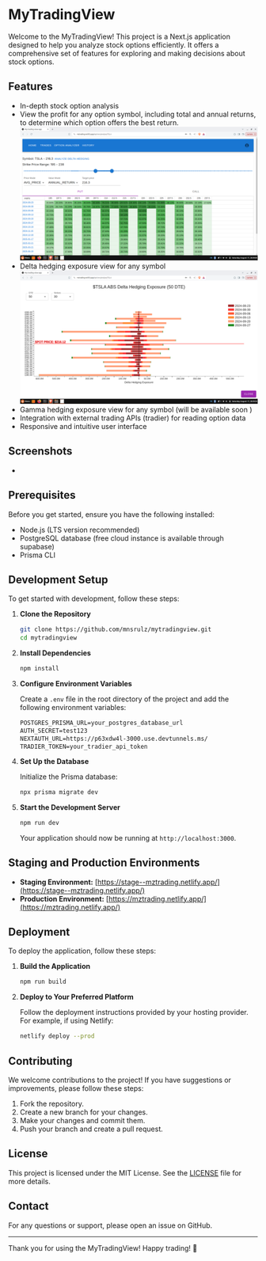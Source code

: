 # MyTradingView

Welcome to the MyTradingView! This project is a Next.js application designed to help you analyze stock options efficiently. It offers a comprehensive set of features for exploring and making decisions about stock options.

## Features

- In-depth stock option analysis
- View the profit for any option symbol, including total and annual returns, to determine which option offers the best return.
![Options Profit View](screenshots/option-profit-view.png)
- Delta hedging exposure view for any symbol
![Delta hedging exposure View](screenshots/delta-hedging-exposure.png)
- Gamma hedging exposure view for any symbol (will be available soon )
- Integration with external trading APIs (tradier) for reading option data
- Responsive and intuitive user interface

## Screenshots
- 

## Prerequisites

Before you get started, ensure you have the following installed:

- Node.js (LTS version recommended)
- PostgreSQL database (free cloud instance is available through supabase)
- Prisma CLI

## Development Setup

To get started with development, follow these steps:

1. **Clone the Repository**

   ```bash
   git clone https://github.com/mnsrulz/mytradingview.git
   cd mytradingview
   ```

2. **Install Dependencies**

   ```bash
   npm install
   ```

3. **Configure Environment Variables**

   Create a `.env` file in the root directory of the project and add the following environment variables:

   ```env
   POSTGRES_PRISMA_URL=your_postgres_database_url
   AUTH_SECRET=test123
   NEXTAUTH_URL=https://p63xdw4l-3000.use.devtunnels.ms/
   TRADIER_TOKEN=your_tradier_api_token
   ```

4. **Set Up the Database**

   Initialize the Prisma database:

   ```bash
   npx prisma migrate dev
   ```

5. **Start the Development Server**

   ```bash
   npm run dev
   ```

   Your application should now be running at `http://localhost:3000`.

## Staging and Production Environments

- **Staging Environment:** [https://stage--mztrading.netlify.app/](https://stage--mztrading.netlify.app/)
- **Production Environment:** [https://mztrading.netlify.app/](https://mztrading.netlify.app/)

## Deployment

To deploy the application, follow these steps:

1. **Build the Application**

   ```bash
   npm run build
   ```

2. **Deploy to Your Preferred Platform**

   Follow the deployment instructions provided by your hosting provider. For example, if using Netlify:

   ```bash
   netlify deploy --prod
   ```

## Contributing

We welcome contributions to the project! If you have suggestions or improvements, please follow these steps:

1. Fork the repository.
2. Create a new branch for your changes.
3. Make your changes and commit them.
4. Push your branch and create a pull request.

## License

This project is licensed under the MIT License. See the [LICENSE](LICENSE) file for more details.

## Contact

For any questions or support, please open an issue on GitHub.

---

Thank you for using the MyTradingView! Happy trading! 🚀